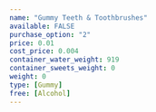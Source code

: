 ```yaml
---
name: "Gummy Teeth & Toothbrushes"
available: FALSE
purchase_option: "2"
price: 0.01
cost_price: 0.004
container_water_weight: 919
container_sweets_weight: 0
weight: 0
type: [Gummy]
free: [Alcohol]
---
```

